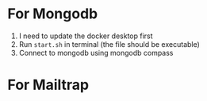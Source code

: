 # For Mongodb

1. I need to update the docker desktop first
2. Run `start.sh` in terminal (the file should be executable)
3. Connect to mongodb using mongodb compass


# For Mailtrap

